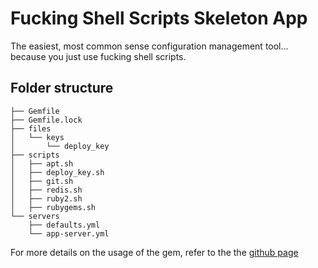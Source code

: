 # Fucking Shell Scripts Skeleton App

The easiest, most common sense configuration management tool... because you just use fucking shell scripts.

## Folder structure

```
├── Gemfile
├── Gemfile.lock
├── files
│   └── keys
│       └── deploy_key
├── scripts
│   ├── apt.sh
│   ├── deploy_key.sh
│   ├── git.sh
│   ├── redis.sh
│   ├── ruby2.sh
│   ├── rubygems.sh
└── servers
    ├── defaults.yml
    └── app-server.yml
```

For more details on the usage of the gem, refer to the the [github page](https://github.com/brandonhilkert/fucking_shell_scripts)

